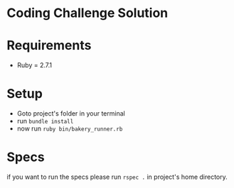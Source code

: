 # Coding Challenge Solution
# Requirements
- Ruby = 2.7.1

# Setup
- Goto project's folder in your terminal
- run `bundle install`
- now run `ruby bin/bakery_runner.rb`

# Specs
if you want to run the specs please run `rspec .` in project's home directory.

